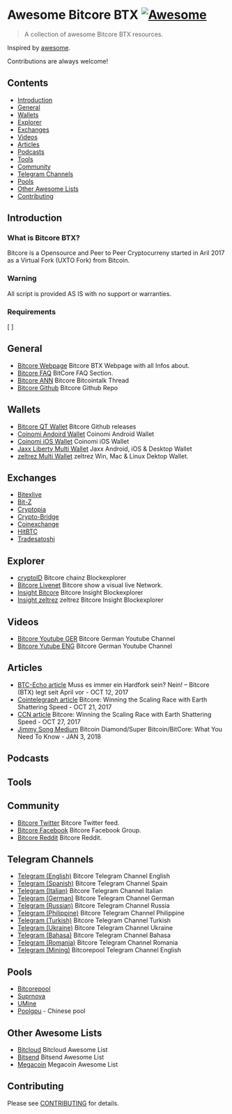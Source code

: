 # Awesome Bitcore BTX [![Awesome](https://awesome.re/badge.svg)](https://awesome.re)

> A collection of awesome Bitcore BTX resources.

Inspired by [awesome](https://github.com/sindresorhus/awesome).

Contributions are always welcome! 

## Contents
* [Introduction](#introduction)
* [General](#general)
* [Wallets](#wallets)
* [Explorer](#explorer)
* [Exchanges](#exchanges)
* [Videos](#videos)
* [Articles](#articles)
* [Podcasts](#podcasts)
* [Tools](#tools)
* [Community](#community)
* [Telegram Channels](#telegram-channels)
* [Pools](#pools)
* [Other Awesome Lists](#other-awesome-lists)
* [Contributing](#contributing)

## Introduction
### What is Bitcore BTX?
Bitcore is a Opensource and Peer to Peer Cryptocurreny started in Aril 2017 as a Virtual Fork (UXTO Fork) from Bitcoin.

### Warning
All script is provided AS IS with no support or warranties.

### Requirements
[ ]

## General
* [Bitcore Webpage](https://bitcore.cc/) Bitcore BTX Webpage with all Infos about.
* [Bitcore FAQ](https://bitcore.cc/faq/) BitCore FAQ Section.
* [Bitcore ANN](https://bitcointalk.org/index.php?topic=1883902.0) Bitcore Bitcointalk Thread
* [Bitcore Github](https://github.com/LIMXTEC/BitCore/releases/) Bitcore Github Repo

## Wallets
* [Bitcore QT Wallet](https://github.com/LIMXTEC/BitCore/releases) Bitcore Github releases
* [Coinomi Andoird Wallet](https://play.google.com/store/apps/details?id=com.coinomi.wallet) Coinomi Android Wallet
* [Coinomi iOS Wallet](https://itunes.apple.com/app/coinomi-wallet/id1333588809) Coinomi iOS Wallet
* [Jaxx Liberty Multi Wallet](https://jaxx.io/jaxx-liberty-beta.html) Jaxx Android, iOS & Desktop Wallet
* [zeltrez Multi Wallet](https://zeltrez.io/downloads/) zeltrez Win, Mac & Linux Dektop Wallet.

## Exchanges
* [Bitexlive](https://bitexlive.com/exchange/BTC-BTX)
* [Bit-Z](https://www.bit-z.com/trade/btx_btc)
* [Cryptopia](https://www.cryptopia.co.nz/Exchange/?market=BTX_BTC)
* [Crypto-Bridge](https://wallet.crypto-bridge.org/market/BRIDGE.BTX_BRIDGE.BTC)
* [Coinexchange](https://www.coinexchange.io/market/BTX/BTC)
* [HitBTC](https://hitbtc.com/BTX-to-BTC)
* [Tradesatoshi](https://tradesatoshi.com/Exchange/?market=BTX_BTC)

## Explorer
* [cryptoID](https://chainz.cryptoid.info/btx/) Bitcore chainz Blockexplorer
* [Bitcore Livenet](https://bitcore.cc/livenet/) Bitcore show a visual live Network.
* [Insight Bitcore](https://insight.bitcore.cc/) Bitcore Insight Blockexplorer
* [Insight zeltrez](https://explorer.btx.zeltrez.io) zeltrez Bitcore Insight Blockexplorer

## Videos
* [Bitcore Youtube GER](https://www.youtube.com/channel/UCwP0QP-GUKI2l0r6FQQEf_g) Bitcore German Youtube Channel
* [Bitcore Yutube ENG](https://www.youtube.com/channel/UCQ8pXce5-yN4LCtA6RzcZvQ) Bitcore German Youtube Channel

## Articles
* [BTC-Echo article](https://www.btc-echo.de/muss-es-immer-ein-hardfork-sein-nein-bitcore-btx-legt-seit-april-vor/) Muss es immer ein Hardfork sein? Nein! – Bitcore (BTX) legt seit April vor - OCT 12, 2017
* [Cointelegraph article](https://www.cointelegraph.com/press-releases/bitcore-a-lightning-fast-solution-to-the-scaling-debate) Bitcore: Winning the Scaling Race with Earth Shattering Speed - OCT 21, 2017
* [CCN article](https://www.ccn.com/bitcore-winning-scaling-race-earth-shattering-speed/) Bitcore: Winning the Scaling Race with Earth Shattering Speed - OCT 27, 2017
* [Jimmy Song Medium](https://medium.com/@jimmysong/bitcoin-diamond-super-bitcoin-bitcore-what-you-need-to-know-f49c35688a39) Bitcoin Diamond/Super Bitcoin/BitCore: What You Need To Know - JAN 3, 2018

## Podcasts

## Tools

## Community
* [Bitcore Twitter](https://twitter.com/Bitcore_BTX) Bitcore Twitter feed.
* [Bitcore Facebook](https://facebook.com/groups/Bitcore.BTX) Bitcore Facebook Group.
* [Bitcore Reddit](https://www.reddit.com/r/bitcore_btx/) Bitcore Reddit.

## Telegram Channels
* [Telegram (English)](https://t.me/bitcore_btx_official) Bitcore Telegram Channel English
* [Telegram (Spanish)](https://t.me/joinchat/CXvK0A9M8q5hIq7fGQiJTQ) Bitcore Telegram Channel Spain
* [Telegram (Italian)](https://t.me/joinchat/B-3sTw9IXWvKx1R1-IbKyw) Bitcore Telegram Channel Italian
* [Telegram (German)](https://t.me/Bitcore_BTX_German) Bitcore Telegram Channel German
* [Telegram (Russian)](https://t.me/btxrussian) Bitcore Telegram Channel Russia
* [Telegram (Philippine)](https://t.me/joinchat/Cqe_mhDNQwZWxOb4luxW3g) Bitcore Telegram Channel Philippine
* [Telegram (Turkish)](https://t.me/joinchat/FtdVegoRDXHhZoEor6afFg) Bitcore Telegram Channel Turkish
* [Telegram (Ukraine)](https://t.me/bitcoreukraine) Bitcore Telegram Channel Ukraine
* [Telegram (Bahasa)](https://t.me/BITCORE_BTX_BAHASA) Bitcore Telegram Channel Bahasa
* [Telegram (Romania)](https://t.me/joinchat/EWnofBKiW7b5G3gftSQ4Cg) Bitcore Telegram Channel Romania
* [Telegram (Mining)](https://t.me/bitcorepool) Bitcorepool Telegram Channel English

## Pools
* [Bitcorepool](https://www.bitcorepool.cc/)
* [Suprnova](https://btx.suprnova.cc/)
* [UMine](http://s.umine.org/)
* [Poolgpu](http://www.poolgpu.com) - Chinese pool

## Other Awesome Lists
* [Bitcloud](https://github.com/LIMXTEC/awesome-bitcloud-btdx/) Bitcloud Awesome List
* [Bitsend](https://github.com/LIMXTEC/awesome-bitsend-bsd/) Bitsend Awesome List
* [Megacoin](https://github.com/LIMXTEC/awesome-megacoin-mec/) Megacoin Awesome List

## Contributing
Please see [CONTRIBUTING](https://github.com/LIMXTEC/awesome-bitcore-btx/blob/master/contributing.md) for details.
